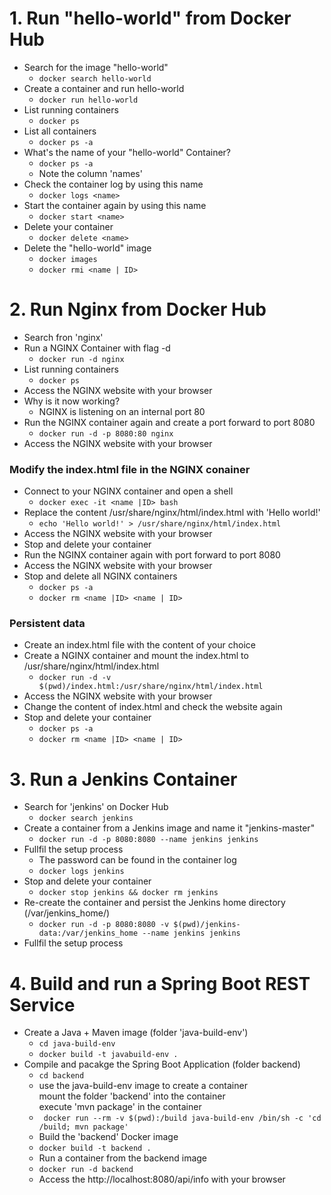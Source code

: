 

# 1. Run "hello-world" from Docker Hub

- Search for the image "hello-world"
  - ```docker search hello-world```
- Create a container and run hello-world
  - ```docker run hello-world```
- List running containers
  - ```docker ps```
- List all containers
  - ```docker ps -a```
- What's the name of your "hello-world" Container?
  - ```docker ps -a```
  - Note the column 'names'
- Check the container log by using this name
  - ```docker logs <name>```
- Start the container again by using this name
  - ```docker start <name>```
- Delete your container
  - ```docker delete <name>```
- Delete the "hello-world" image
  - ```docker images```
  - ```docker rmi <name | ID>```

# 2. Run Nginx from Docker Hub

* Search fron 'nginx'
* Run a NGINX Container with flag -d
  * ```docker run -d nginx```
* List running containers
  * ```docker ps```
* Access the NGINX website with your browser
* Why is it now working?
  * NGINX is listening on an internal port 80
* Run the NGINX container again and create a port forward to port 8080
  * ```docker run -d -p 8080:80 nginx```
* Access the NGINX website with your browser


### Modify the index.html file in the NGINX conainer 
* Connect to your NGINX container and open a shell
  * ```docker exec -it <name |ID> bash```
* Replace the content /usr/share/nginx/html/index.html with 'Hello world!'
  * ```echo 'Hello world!' > /usr/share/nginx/html/index.html```
* Access the NGINX website with your browser
* Stop and delete your container
* Run the NGINX container again with port forward to port 8080
* Access the NGINX website with your browser
* Stop and delete all NGINX containers
  * ```docker ps -a```
  * ```docker rm <name |ID> <name | ID>```

### Persistent data
* Create an index.html file with the content of your choice
* Create a NGINX container and mount the index.html to /usr/share/nginx/html/index.html
  * ```docker run -d -v $(pwd)/index.html:/usr/share/nginx/html/index.html```
* Access the NGINX website with your browser
* Change the content of index.html and check the website again
* Stop and delete your container
  * ```docker ps -a```
  * ```docker rm <name |ID> <name | ID>```

# 3. Run a Jenkins Container

- Search for 'jenkins' on Docker Hub
  - ```docker search jenkins```
- Create a container from a Jenkins image and name it "jenkins-master"
  - ```docker run -d -p 8080:8080 --name jenkins jenkins```
- Fullfil the setup process
  - The password can be found in the container log
  - ```docker logs jenkins```
- Stop and delete your container
  - ```docker stop jenkins && docker rm jenkins```
- Re-create the container and persist the Jenkins home directory (/var/jenkins_home/)
  - ```docker run -d -p 8080:8080 -v $(pwd)/jenkins-data:/var/jenkins_home --name jenkins jenkins```
- Fullfil the setup process

# 4. Build and run a Spring Boot REST Service

- Create a Java + Maven image (folder 'java-build-env')
  - ```cd java-build-env```
  - ```docker build -t javabuild-env .```
- Compile and pacakge the Spring Boot Application (folder backend)
  - ```cd backend```
  - use the java-build-env image to create a container <br>
    mount the folder 'backend' into the container <br>
    execute 'mvn package' in the container <br>
  - ``` docker run --rm -v $(pwd):/build java-build-env /bin/sh -c 'cd /build; mvn package'```
  - Build the 'backend' Docker image
  - ```docker build -t backend .```
  - Run a container from the backend image
  - ```docker run -d backend```
  - Access the http://localhost:8080/api/info with your browser
  
